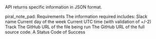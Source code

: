 API returns specific information in JSON format.

piral_note_pad: Requirements
The information required includes:
 Slack name
 Current day of the week
 Current UTC time (with validation of +/-2)
 Track
 The GitHub URL of the file being run
 The GitHub URL of the full source code.
 A  Status Code of Success
